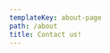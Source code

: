 ```yaml
---
templateKey: about-page
path: /about
title: Contact us!
---
```

<!--StartFragment-->



<!--EndFragment-->